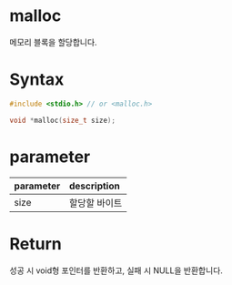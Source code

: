 # malloc

메모리 블록을 할당합니다.

# **Syntax**

```c++
#include <stdio.h> // or <malloc.h>

void *malloc(size_t size);
```

# **parameter**

| parameter | description |
| :---      | :--- |
| size      | 할당할 바이트 |

# **Return**

성공 시 void형 포인터를 반환하고, 실패 시 NULL을 반환합니다.